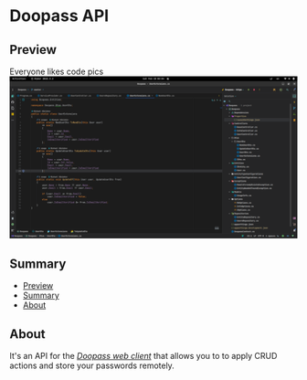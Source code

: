 # Doopass API

## Preview

Everyone likes code pics
![no image](https://raw.githubusercontent.com/doopath/DoopassApi/master/Assets/Preview.png)

## Summary

 - [Preview](https://github.com/doopath/DoopassApi/#preview)
 - [Summary](https://github.com/doopath/DoopassApi/#summary)
 - [About](https://github.com/doopath/DoopassApi/#About)

## About

It's an API for the [*Doopass web client*](https://github.com/doopath/DoopassWebClient) that allows you to to apply CRUD actions and store your passwords remotely.
